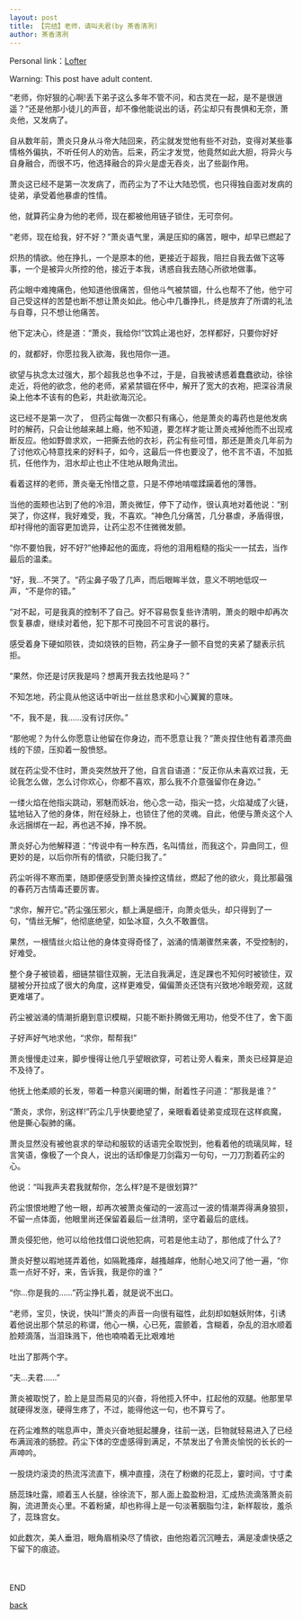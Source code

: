 ```yaml
---
layout: post
title: 【完结】老师，请叫夫君(by 茶香清冽)
author: 茶香清冽
---
```


Personal link：[Lofter](http://haoeyou880.lofter.com/)

Warning: This post have adult content.



“老师，你好狠的心啊!丢下弟子这么多年不管不问，和古灵在一起，是不是很逍遥？”还是他那小徒儿的声音，却不像他能说出的话，药尘却只有畏惧和无奈，萧炎他，又发病了。<br><br>自从数年前，萧炎只身从斗帝大陆回来，药尘就发觉他有些不对劲，变得对某些事情格外偏执，不听任何人的劝告。后来，药尘才发觉，他竟然如此大胆，将异火与自身融合，而很不巧，他选择融合的异火是虚无吞炎，出了些副作用。<br><br>萧炎这已经不是第一次发病了，而药尘为了不让大陆恐慌，也只得独自面对发病的徒弟，承受着他暴虐的性情。<br><br>他，就算药尘身为他的老师，现在都被他用链子锁住，无可奈何。<br><br>“老师，现在给我，好不好？”萧炎语气里，满是压抑的痛苦，眼中，却早已燃起了<br><br>炽热的情欲。他在挣扎，一个是原本的他，更接近于超我，阻拦自我去做下这等事，一个是被异火所控的他，接近于本我，诱惑自我去随心所欲地做事。<br><br>药尘眼中难掩痛色，他知道他很痛苦，但他斗气被禁锢，什么也帮不了他，他宁可自己受这样的苦楚也断不想让萧炎如此。他心中几番挣扎，终是放弃了所谓的礼法与自尊，只不想让他痛苦。<br><br>他下定决心，终是道：“萧炎，我给你!”饮鸩止渴也好，怎样都好，只要你好好<br><br>的，就都好，你愿拉我入欲海，我也陪你一道。<br><br>欲望与执念太过强大，那个超我总也争不过，于是，自我被诱惑着蠢蠢欲动，徐徐走近，将他的欲念，他的老师，紧紧禁锢在怀中，解开了宽大的衣袍，把深谷清泉染上他本不该有的色彩，共赴欲海沉沦。<br><br>这已经不是第一次了， 但药尘每做一次都只有痛心，他是萧炎的毒药也是他发病时的解药，只会让他越来越上瘾，他不知道，要怎样才能让萧炎戒掉他而不出现戒断反应。他如野兽求欢，一把撕去他的衣衫，药尘有些可惜，那还是萧炎几年前为了讨他欢心特意找来的好料子，如今，这最后一件也要没了，他不言不语，不加抵抗，任他作为，泪水却止也止不住地从眼角流出。<br><br>看着这样的老师，萧炎毫无怜惜之意，只是不停地啃噬蹂躏着他的薄唇。<br><br>当他的面颊也沾到了他的冷泪，萧炎微怔，停下了动作，很认真地对着他说：“别哭了，你这样，我好难受，我，不喜欢。“神色几分痛苦，几分暴虐，矛盾得很，却衬得他的面容更加诡异，让药尘忍不住微微发颤。<br><br>“你不要怕我，好不好?”他捧起他的面庞，将他的泪用粗糙的指尖一一拭去，当作最后的温柔。<br><br>“好，我...不哭了。“药尘鼻子吸了几声，而后眼眸半敛，意义不明地低叹一声，“不是你的错。”<br><br>“对不起，可是我真的控制不了自己。好不容易恢复些许清明，萧炎的眼中却再次恢复暴虐，继续对着他，犯下那不可挽回不可言说的暴行。<br><br>感受着身下硬如陨铁，烫如烧铁的巨物，药尘身子一颤不自觉的夹紧了腿表示抗拒。<br><br>“果然，你还是讨厌我是吗？想离开我去找他是吗？”<br><br>不知怎地，药尘竟从他这话中听出一丝丝恳求和小心翼翼的意味。<br><br>“不，我不是，我……没有讨厌你。”<br><br>“那他呢？为什么你愿意让他留在你身边，而不愿意让我？”萧炎捏住他有着漂亮曲线的下颌，压抑着一股愤怒。<br><br>就在药尘受不住时，萧炎突然放开了他，自言自语道：“反正你从未喜欢过我，无论我怎么做，怎么讨你欢心，你都不喜欢，那么我不介意强留你在身边。”<br><br>一缕火焰在他指尖跳动，邪魅而妖冶，他心念一动，指尖一捻，火焰凝成了火链，猛地钻入了他的身体，附在经脉上，也锁住了他的灵魂。自此，他便与萧炎这个人永远捆绑在一起，再也逃不掉，挣不脱。<br><br>萧炎好心为他解释道：“传说中有一种东西，名叫情丝，而我这个，异曲同工，但更妙的是，以后你所有的情欲，只能归我了。”<br><br>药尘听得不寒而栗，随即便感受到萧炎操控这情丝，燃起了他的欲火，竟比那最强的春药万古情毒还要厉害。<br><br>“求你，解开它。”药尘强压邪火，额上满是细汗，向萧炎低头，却只得到了一句，“情丝无解”，他彻底绝望，如坠冰窟，久久不敢置信。<br><br>果然，一根情丝火焰让他的身体变得奇怪了，汹涌的情潮骤然来袭，不受控制的，好难受。<br><br>整个身子被锁着，细链禁锢住双腕，无法自我满足，连足踝也不知何时被锁住，双腿被分开拉成了很大的角度，这样更难受，偏偏萧炎还饶有兴致地冷眼旁观，这就更难堪了。<br><br>药尘被汹涌的情潮折磨到意识模糊，只能不断扑腾做无用功，他受不住了，舍下面<br><br>子好声好气地求他，“求你，帮帮我!”<br><br>萧炎慢慢走过来，脚步慢得让他几乎望眼欲穿，可若让旁人看来，萧炎已经算是迫不及待了。<br><br>他抚上他柔顺的长发，带着一种意兴阑珊的懒，耐着性子问道：“那我是谁？”<br><br>“萧炎，求你，别这样!”药尘几乎快要绝望了，亲眼看着徒弟变成现在这样疯魔，他是撕心裂肺的痛。<br><br>萧炎显然没有被他哀求的举动和服软的话语完全取悦到，他看着他的琉璃凤眸，轻言笑语，像极了一个良人，说出的话却像是刀剑霜刃一句句，一刀刀割着药尘的心。<br><br>他说：“叫我声夫君我就帮你，怎么样?是不是很划算?”<br><br>药尘恨恨地瞪了他一眼，却再次被萧炎催动的一波高过一波的情潮弄得满身狼狈，不留一点体面，他眼里尚还保留着最后一丝清明，坚守着最后的底线。<br><br>萧炎侵犯他，他可以给他找借口说他犯病，可若是他主动了，那他成了什么了?<br><br>萧炎好整以暇地搓弄着他，如隔靴搔痒，越搔越痒，他耐心地又问了他一遍，“你乖一点好不好，来，告诉我，我是你的谁？”<br><br>“你…你是我的……”药尘挣扎着，就是说不出口。<br><br>“老师，宝贝，快说，快叫!”萧炎的声音一向很有磁性，此刻却如魅妖附体，引诱着他说出那个禁忌的称谓，他心一横，心已死，震颤着，含糊着，杂乱的泪水顺着脸颊滴落，当泪珠溅下，他也喃喃着无比艰难地<br><br>吐出了那两个字。<br><br>“夫…夫君……”<br><br>萧炎被取悦了，脸上是显而易见的兴奋，将他揽入怀中，扛起他的双腿。他那里早就硬得发涨，硬得生疼了，不过，能得他这一句，也不算亏了。<br><br>在药尘难熬的喘息声中，萧炎兴奋地挺起腰身，往前一送，巨物就轻易进入了已经布满润液的肠腔。药尘下体的空虚感得到满足，不禁发出了令萧炎愉悦的长长的一声呻吟。<br><br>一股烧灼滚烫的热流泻流直下，横冲直撞，浇在了粉嫩的花蕊上，霎时间，寸寸柔<br><br>肠蕊珠吐露，顺着玉人长腿，徐徐流下，那人面上盈盈粉泪，汇成热流滴落萧炎前胸，流进萧炎心里。不着粉黛，却也称得上是一句淡著胭脂匀注，新样靓妆，羞杀了，蕊珠宫女。<br><br>如此数次，美人垂泪，眼角眉梢染尽了情欲，由他抱着沉沉睡去，满是凌虐快感之下留下的痕迹。<br><br><br><br>END

[back](https://allforyanchen.github.io/)
